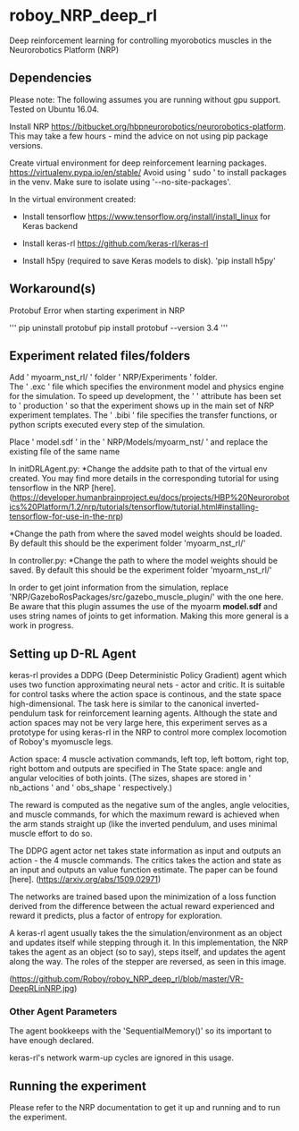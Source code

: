 # roboy_NRP_deep_rl
Deep reinforcement learning for controlling myorobotics muscles in the Neurorobotics Platform (NRP)

## Dependencies

Please note: The following assumes you are running without gpu support. 
Tested on Ubuntu 16.04.

Install NRP https://bitbucket.org/hbpneurorobotics/neurorobotics-platform.
This may take a few hours - mind the advice on not using pip package versions.

Create virtual environment for deep reinforcement learning packages. https://virtualenv.pypa.io/en/stable/ 
Avoid using ' sudo ' to install packages in the venv.
Make sure to isolate using '--no-site-packages'.

In the virtual environment created:
  * Install tensorflow https://www.tensorflow.org/install/install_linux for Keras backend

  * Install keras-rl https://github.com/keras-rl/keras-rl

  * Install h5py (required to save Keras models to disk).
  'pip install h5py'

## Workaround(s) 

Protobuf Error when starting experiment in NRP

''' pip uninstall protobuf 
pip install protobuf --version 3.4 '''


## Experiment related files/folders

Add ' myoarm_nst_rl/ ' folder ' NRP/Experiments ' folder.  
The ' .exc ' file which specifies the environment model and physics engine for the simulation.  To speed up development, the ' <maturity> ' attribute has been set to ' production ' so that the experiment shows up in the main set of NRP experiment templates.
The ' .bibi ' file specifies the transfer functions, or python scripts executed every step of the simulation.

Place ' model.sdf ' in the ' NRP/Models/myoarm_nst/ ' and replace the existing file of the same name

In initDRLAgent.py:
  *Change the addsite path to that of the virtual env created. You may find more details in the corresponding tutorial for using tensorflow in the NRP [here].(https://developer.humanbrainproject.eu/docs/projects/HBP%20Neurorobotics%20Platform/1.2/nrp/tutorials/tensorflow/tutorial.html#installing-tensorflow-for-use-in-the-nrp)

  *Change the path from where the saved model weights should be loaded. By default this should be the experiment folder 'myoarm_nst_rl/'

In controller.py:
  *Change the path to where the model weights should be saved.  By default this should be the experiment folder 'myoarm_nst_rl/'

In order to get joint information from the simulation, replace 'NRP/GazeboRosPackages/src/gazebo_muscle_plugin/' with the one here. Be aware that this plugin assumes the use of the myoarm **model.sdf** and uses string names of joints to get information. Making this more general is a work in progress.


## Setting up D-RL Agent
 
keras-rl provides a DDPG (Deep Deterministic Policy Gradient) agent which uses two function approximating neural nets - actor and critic.  It is suitable for control tasks where the action space is continous, and the state space high-dimensional. The task here is similar to the canonical inverted-pendulum task for reinforcement learning agents. Although the state and action spaces may not be very large here, this experiment serves as a prototype for using keras-rl in the NRP to control more complex locomotion of Roboy's myomuscle legs.   

Action space: 4 muscle activation commands, left top, left bottom, right top, right bottom and outputs are specified in The State space: angle and angular velocities of both joints.
(The sizes, shapes are stored in ' nb_actions ' and ' obs_shape ' respectively.) 

The reward is computed as the negative sum of the angles, angle velocities, and muscle commands, for which the maximum reward is achieved when the arm stands straight up (like the inverted pendulum, and uses minimal muscle effort to do so.  

The DDPG agent actor net takes state information as input and outputs an action - the 4 muscle commands. The critics takes the action and state as an input and outputs an value function estimate.  The paper can be found [here]. (https://arxiv.org/abs/1509.02971)

The networks are trained based upon the minimization of a loss function derived from the difference between the actual reward experienced and reward it predicts, plus a factor of entropy for exploration.

A keras-rl agent usually takes the the simulation/environment as an object and updates itself while stepping through it.  In this implementation, the NRP takes the agent as an object (so to say), steps itself, and updates the agent along the way.  The roles of the stepper are reversed, as seen in this image.  

(https://github.com/Roboy/roboy_NRP_deep_rl/blob/master/VR-DeepRLinNRP.jpg)


### Other Agent Parameters
The agent bookkeeps with the 'SequentialMemory()' so its important to have enough declared.  

keras-rl's network warm-up cycles are ignored in this usage.


## Running the experiment 
Please refer to the NRP documentation to get it up and running and to run the experiment.  
